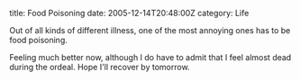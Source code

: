 title: Food Poisoning
date: 2005-12-14T20:48:00Z
category: Life

Out of all kinds of different illness, one of the most annoying ones has to be food poisoning.

Feeling much better now, although I do have to admit that I feel almost dead during the ordeal. Hope I'll recover by tomorrow.
